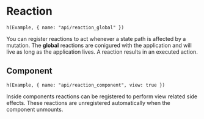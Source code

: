 # Reaction

```marksy
h(Example, { name: "api/reaction_global" })
```

You can register reactions to act whenever a state path is affected by a mutation. The **global** reactions are conigured with the application and will live as long as the application lives. A reaction results in an executed action.

## Component

```marksy
h(Example, { name: "api/reaction_component", view: true })
```

Inside components reactions can be registered to perform view related side effects. These reactions are unregistered automatically when the component unmounts. 